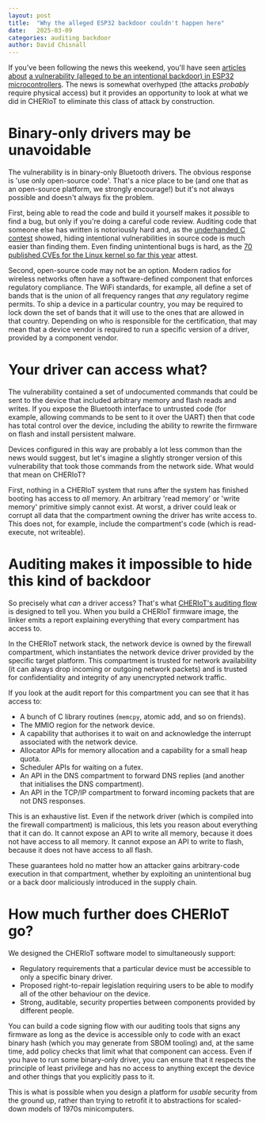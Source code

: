```yaml
---
layout: post
title:  "Why the alleged ESP32 backdoor couldn't happen here"
date:   2025-03-09
categories: auditing backdoor
author: David Chisnall
---
```


If you've been following the news this weekend, you'll have seen [articles about](https://www.bleepingcomputer.com/news/security/undocumented-backdoor-found-in-bluetooth-chip-used-by-a-billion-devices/) [a vulnerability (alleged to be an intentional backdoor) in ESP32 microcontrollers](https://nvd.nist.gov/vuln/detail/CVE-2025-27840).
The news is somewhat overhyped (the attacks *probably* require physical access) but it provides an opportunity to look at what we did in CHERIoT to eliminate this class of attack by construction.

# Binary-only drivers may be unavoidable

The vulnerability is in binary-only Bluetooth drivers.
The obvious response is 'use only open-source code'.
That's a nice place to be (and one that as an open-source platform, we strongly encourage!) but it's not always possible and doesn't always fix the problem.

First, being able to read the code and build it yourself makes it *possible* to find a bug, but only if you're doing a careful code review.
Auditing code that someone else has written is notoriously hard and, as the [underhanded C contest](https://www.underhanded-c.org) showed, hiding intentional vulnerabilities in source code is much easier than finding them.
Even finding unintentional bugs is hard, as the [70 published CVEs for the Linux kernel so far this year](https://www.cvedetails.com/vulnerability-list/vendor_id-33/product_id-47/Linux-Linux-Kernel.html?page=1&year=2025&month=-1&order=1) attest.

Second, open-source code may not be an option.
Modern radios for wireless networks often have a software-defined component that enforces regulatory compliance.
The WiFi standards, for example, all define a set of bands that is the union of all frequency ranges that *any* regulatory regime permits.
To ship a device in a particular country, you may be required to lock down the set of bands that it will use to the ones that are allowed in that country.
Depending on who is responsible for the certification, that may mean that a device vendor is required to run a specific version of a driver, provided by a component vendor.

# Your driver can access what?

The vulnerability contained a set of undocumented commands that could be sent to the device that included arbitrary memory and flash reads and writes.
If you expose the Bluetooth interface to untrusted code (for example, allowing commands to be sent to it over the UART) then that code has total control over the device, including the ability to rewrite the firmware on flash and install persistent malware.

Devices configured in this way are probably a lot less common than the news would suggest, but let's imagine a slightly stronger version of this vulnerability that took those commands from the network side.
What would that mean on CHERIoT?

First, nothing in a CHERIoT system that runs after the system has finished booting has access to *all* memory.
An arbitrary 'read memory' or 'write memory' primitive simply cannot exist.
At worst, a driver could leak or corrupt all data that the compartment owning the driver has write access to.
This does not, for example, include the compartment's code (which is read-execute, not writeable).

# Auditing makes it impossible to hide this kind of backdoor

So precisely what *can* a driver access?
That's what [CHERIoT's auditing flow](https://cheriot.org/book/audit.html) is designed to tell you.
When you build a CHERIoT firmware image, the linker emits a report explaining everything that every compartment has access to.

In the CHERIoT network stack, the network device is owned by the firewall compartment, which instantiates the network device driver provided by the specific target platform.
This compartment is trusted for network availability (it can always drop incoming or outgoing network packets) and is trusted for confidentiality and integrity of any unencrypted network traffic.

If you look at the audit report for this compartment you can see that it has access to:

 - A bunch of C library routines (`memcpy`, atomic add, and so on friends).
 - The MMIO region for the network device.
 - A capability that authorises it to wait on and acknowledge the interrupt associated with the network device.
 - Allocator APIs for memory allocation and a capability for a small heap quota.
 - Scheduler APIs for waiting on a futex.
 - An API in the DNS compartment to forward DNS replies (and another that initialises the DNS compartment).
 - An API in the TCP/IP compartment to forward incoming packets that are not DNS responses.
 
This is an exhaustive list.
Even if the network driver (which is compiled into the firewall compartment) is malicious, this lets you reason about everything that it can do.
It cannot expose an API to write all memory, because it does not have access to all memory.
It cannot expose an API to write to flash, because it does not have access to all flash.

These guarantees hold no matter how an attacker gains arbitrary-code execution in that compartment, whether by exploiting an unintentional bug or a back door maliciously introduced in the supply chain.

# How much further does CHERIoT go?

We designed the CHERIoT software model to simultaneously support:

 - Regulatory requirements that a particular device must be accessible to only a specific binary driver.
 - Proposed right-to-repair legislation requiring users to be able to modify all of the other behaviour on the device.
 - Strong, auditable, security properties between components provided by different people.

You can build a code signing flow with our auditing tools that signs any firmware as long as the device is accessible only to code with an exact binary hash (which you may generate from SBOM tooling) and, at the same time, add policy checks that limit what that component can access.
Even if you have to run some binary-only driver, you can ensure that it respects the principle of least privilege and has no access to anything except the device and other things that you explicitly pass to it.

This is what is possible when you design a platform for *usable* security from the ground up, rather than trying to retrofit it to abstractions for scaled-down models of 1970s minicomputers.
